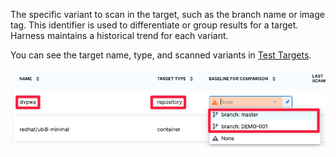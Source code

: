The specific variant to scan in the target, such as the branch name or image tag. This identifier is used to differentiate or group results for a target. Harness maintains a historical trend for each variant.

You can see the target name, type, and scanned variants in [Test Targets](/docs/security-testing-orchestration/get-started/key-concepts/targets-and-baselines.md).

![Target name, type, and branch](../../static/repo-settings.png)